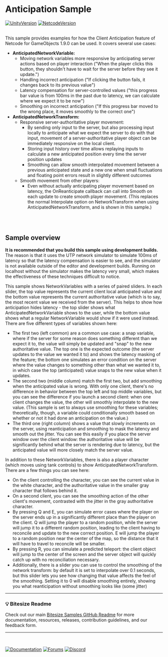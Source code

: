 # Anticipation Sample

[![UnityVersion](https://img.shields.io/badge/Unity%20Version:-2021.3%20LTS-57b9d3.svg?logo=unity&color=2196F3)](https://unity.com/releases/editor/whats-new/2022.3.0)
[![NetcodeVersion](https://img.shields.io/badge/Netcode%20Version:-1.9.0-57b9d3.svg?logo=unity&color=2196F3)](https://github.com/Unity-Technologies/com.unity.netcode.gameobjects/releases/tag/ngo%2F1.7.1)
<br><br>

This sample provides examples for how the Client Anticipation feature of Netcode for GameObjects 1.9.0 can be used. It covers several use cases:

- **AnticipatedNetworkVariable:**
  - Moving network variables more responsive by anticipating server actions based on player interaction ("When the player clicks this button, they shouldn't have to wait for the server before they see it update.")
  - Handling incorrect anticipation ("If clicking the button fails, it changes back to its previous value")
  - Latency compensation for server-controlled values ("this progress bar value is from 100ms in the past due to latency, we can calculate where we expect it to be now")
  - Smoothing on incorrect anticipation ("If this progress bar moved to the wrong place, it moves smoothly to the correct one")
- **AnticipatedNetworkTransform:**
  - Responsive server-authoritative player movement:
    - By sending only input to the server, but also processing input locally to anticipate what we expect the server to do with that input, movement of a server-authoritative player object can be immediately responsive on the local client.
    - Storing input history over time allows replaying inputs to calculate a new anticipated position every time the server position updates
    - Smoothing can allow smooth interpolated movement between a previous anticipated state and a new one when small fluctuations and floating point errors result in slightly different outcomes
  - Smooth movement from other players:
    - Even without actually anticipating player movement based on latency, the OnReanticipate callback can call into Smooth on each update to create smooth player movement. (This replaces the normal Interpolate option on NetworkTransform when using AnticipatedNetworkTransform, and is shown in this sample.)

<br><br>

## Sample overview

**It is recommended that you build this sample using development builds.** The reason is that it uses the UTP network simulator to simulate 100ms of latency so that the latency compensation is easier to see, and the simulator is not available outside of the editor and development builds. Running on localhost without the simulator makes the latency very small, which makes the effectiveness of these techniques difficult to notice.

This sample shows NetworkVariables with a series of paired sliders. In each slider, the top value represents the current client local anticipated value and the bottom value represents the current authoritative value (which is to say, the most recent value we received from the server). This helps to show how anticipation hides latency - the top slider shows what AnticipatedNetworkVariable shows to the user, while the bottom value shows what a regular NetworkVariable would show if it were used instead. There are five different types of variables shown here:

- The first two (left common) are a common use case: a snap variable, where if the server for some reason does something different than we expect it to, the value will simply be updated and "snap" to the new authoritative value. The top one is the expected outcome (the server updates to the value we wanted it to) and shows the latency masking of the feature; the bottom one simulates an error condition on the server where the value changes to something other than what we wanted it to, in which case the top (anticipated) value snaps to the new value when it updates.
- The second two (middle column) match the first two, but add smoothing when the anticipated value is wrong. With only one client, there's no difference in behavior between the top left and top middle variables, but you can see the difference if you launch a second client: when one client changes the value, the other will smoothly interpolate to the new value. (This sample is set to always use smoothing for these variables; theoretically, though, a variable could conditionally smooth based on whether or not it had done an anticipation on the value.)
- The third one (right column) shows a value that slowly increments on the server, using reanticipation and smoothing to mask the latency and smooth out the jitter. You can see this easily if you place the server window over the client window: the authoritative value will be significantly behind what the server is rendering due to latency, but the anticipated value will more closely match the server value.

In addition to these NetworkVariables, there is also a player character (which moves using tank controls) to show AnticipatedNetworkTransform. There are a few things you can see here:

- On the client controlling the character, you can see the current value in the white character, and the authoritative value in the smaller gray character that follows behind it.
- On a second client, you can see the smoothing action of the other client's movement, contrasted with the jitter in the gray authoritative character.
- By pressing Q and E, you can simulate error cases where the player on the server ends up in a significantly different place than the player on the client. Q will jump the player to a random position, while the server will jump it to a different random position, leading to the client having to reconcile and update to the new correct position. E will jump the player to a random position near the center of the map, so the distance that it will have to travel to reconcile will be smaller.
- By pressing R, you can simulate a predicted teleport: the client object will jump to the center of the screen and the server object will quickly catch up with no reconciliation necessary.
- Additionally, there is a slider you can use to control the smoothing of the network transform: by default it is set to interpolate over 0.1 seconds, but this slider lets you see how changing that value affects the feel of the smoothing. Setting it to 0 will disable smoothing entirely, showing you what reanticipation without smoothing looks like (some jitter)

---
### 💡 Bitesize Readme
Check out our main [Bitesize Samples GitHub Readme](https://github.com/Unity-Technologies/com.unity.multiplayer.samples.bitesize#readme) for more documentation, resources, releases, contribution guidelines, and our feedback form.

---
<br>

[![Documentation](https://img.shields.io/badge/Unity-bitesize--docs-57b9d3.svg?logo=unity&color=2196F3)](https://docs-multiplayer.unity3d.com/netcode/current/learn/bitesize/bitesize-introduction)
[![Forums](https://img.shields.io/badge/Unity-multiplayer--forum-57b9d3.svg?logo=unity&color=2196F3)](https://forum.unity.com/forums/multiplayer.26/)
[![Discord](https://img.shields.io/discord/449263083769036810.svg?label=discord&logo=discord&color=5865F2)](https://discord.gg/FM8SE9E)